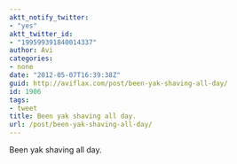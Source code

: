 ```yaml
---
aktt_notify_twitter:
- "yes"
aktt_twitter_id:
- "199599391840014337"
author: Avi
categories:
- none
date: "2012-05-07T16:39:38Z"
guid: http://aviflax.com/post/been-yak-shaving-all-day/
id: 1906
tags:
- tweet
title: Been yak shaving all day.
url: /post/been-yak-shaving-all-day/
---
```

Been yak shaving all day.